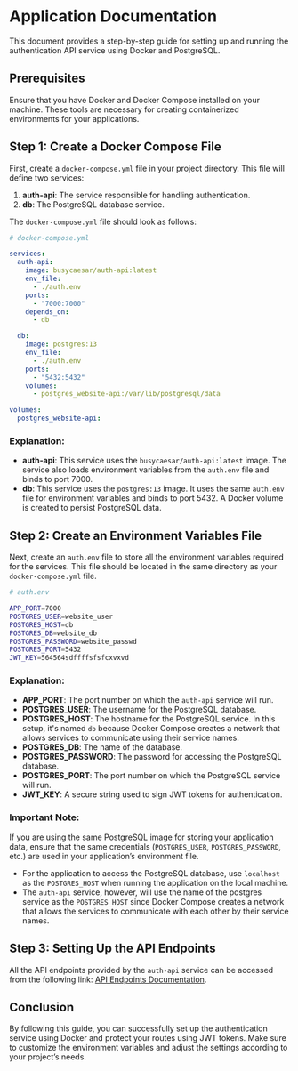 
# Application Documentation

This document provides a step-by-step guide for setting up and running the authentication API service using Docker and PostgreSQL.

## Prerequisites

Ensure that you have Docker and Docker Compose installed on your machine. These tools are necessary for creating containerized environments for your applications.

## Step 1: Create a Docker Compose File

First, create a `docker-compose.yml` file in your project directory. This file will define two services:

1. **auth-api**: The service responsible for handling authentication.
2. **db**: The PostgreSQL database service.

The `docker-compose.yml` file should look as follows:

```yaml
# docker-compose.yml

services:
  auth-api:
    image: busycaesar/auth-api:latest
    env_file:
      - ./auth.env
    ports:
      - "7000:7000"
    depends_on:
      - db

  db:
    image: postgres:13
    env_file:
      - ./auth.env
    ports:
      - "5432:5432"
    volumes:
      - postgres_website-api:/var/lib/postgresql/data

volumes:
  postgres_website-api:
```

### Explanation:
- **auth-api**: This service uses the `busycaesar/auth-api:latest` image. The service also loads environment variables from the `auth.env` file and binds to port 7000.
- **db**: This service uses the `postgres:13` image. It uses the same `auth.env` file for environment variables and binds to port 5432. A Docker volume is created to persist PostgreSQL data.

## Step 2: Create an Environment Variables File

Next, create an `auth.env` file to store all the environment variables required for the services. This file should be located in the same directory as your `docker-compose.yml` file.

```bash
# auth.env

APP_PORT=7000
POSTGRES_USER=website_user
POSTGRES_HOST=db
POSTGRES_DB=website_db
POSTGRES_PASSWORD=website_passwd
POSTGRES_PORT=5432
JWT_KEY=564564sdffffsfsfcxvxvd
```

### Explanation:
- **APP_PORT**: The port number on which the `auth-api` service will run.
- **POSTGRES_USER**: The username for the PostgreSQL database.
- **POSTGRES_HOST**: The hostname for the PostgreSQL service. In this setup, it's named `db` because Docker Compose creates a network that allows services to communicate using their service names.
- **POSTGRES_DB**: The name of the database.
- **POSTGRES_PASSWORD**: The password for accessing the PostgreSQL database.
- **POSTGRES_PORT**: The port number on which the PostgreSQL service will run.
- **JWT_KEY**: A secure string used to sign JWT tokens for authentication.

### Important Note:
If you are using the same PostgreSQL image for storing your application data, ensure that the same credentials (`POSTGRES_USER`, `POSTGRES_PASSWORD`, etc.) are used in your application’s environment file. 

- For the application to access the PostgreSQL database, use `localhost` as the `POSTGRES_HOST` when running the application on the local machine. 
- The `auth-api` service, however, will use the name of the postgres service as the `POSTGRES_HOST` since Docker Compose creates a network that allows the services to communicate with each other by their service names.

## Step 3: Setting Up the API Endpoints

All the API endpoints provided by the `auth-api` service can be accessed from the following link:
[API Endpoints Documentation](../api/md).

## Conclusion

By following this guide, you can successfully set up the authentication service using Docker and protect your routes using JWT tokens. Make sure to customize the environment variables and adjust the settings according to your project’s needs.
